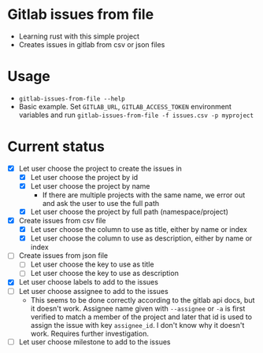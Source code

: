 # Gitlab issues from file
- Learning rust with this simple project
- Creates issues in gitlab from csv or json files
# Usage
- `gitlab-issues-from-file --help`
- Basic example. Set `GITLAB_URL`, `GITLAB_ACCESS_TOKEN` environment variables and run `gitlab-issues-from-file -f issues.csv -p myproject`
# Current status
- [x] Let user choose the project to create the issues in
    - [x] Let user choose the project by id
    - [x] Let user choose the project by name
        - If there are multiple projects with the same name, we error out and ask the user to use the full path
    - [x] Let user choose the project by full path (namespace/project)

- [x] Create issues from csv file
    - [x] Let user choose the column to use as title, either by name or index
    - [x] Let user choose the column to use as description, either by name or index
- [ ] Create issues from json file
    - [ ] Let user choose the key to use as title
    - [ ] Let user choose the key to use as description
- [x] Let user choose labels to add to the issues
- [ ] Let user choose assignee to add to the issues
    - This seems to be done correctly according to the gitlab api docs, but it doesn't work. Assignee name given with `--assignee` or `-a` is first verified to match a member of the project and later that id is used to assign the issue with key `assignee_id`. I don't know why it doesn't work. Requires further investigation.
- [ ] Let user choose milestone to add to the issues

